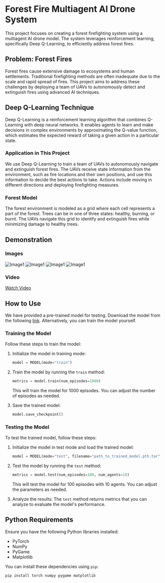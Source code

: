 # Forest Fire Multiagent AI Drone System

This project focuses on creating a forest firefighting system using a multiagent AI drone model. The system leverages reinforcement learning, specifically Deep Q-Learning, to efficiently address forest fires.

## Problem: Forest Fires

Forest fires cause extensive damage to ecosystems and human settlements. Traditional firefighting methods are often inadequate due to the scale and rapid spread of fires. This project aims to address these challenges by deploying a team of UAVs to autonomously detect and extinguish fires using advanced AI techniques.

## Deep Q-Learning Technique

Deep Q-Learning is a reinforcement learning algorithm that combines Q-Learning with deep neural networks. It enables agents to learn and make decisions in complex environments by approximating the Q-value function, which estimates the expected reward of taking a given action in a particular state.

### Application in This Project

We use Deep Q-Learning to train a team of UAVs to autonomously navigate and extinguish forest fires. The UAVs receive state information from the environment, such as fire locations and their own positions, and use this information to decide the best actions to take. Actions include moving in different directions and deploying firefighting measures.

### Forest Model

The forest environment is modeled as a grid where each cell represents a part of the forest. Trees can be in one of three states: healthy, burning, or burnt. The UAVs navigate this grid to identify and extinguish fires while minimizing damage to healthy trees.

## Demonstration

### Images
![Image1](Images/img1.png)
![Image1](Images/img2.png)
![Image1](Images/img3.png)
![Image1](Images/img4.png)

### Video
[Watch Video](https://www.canva.com/design/DAGNEaLSG9w/Ckwk1tqNIGR4eoN9lx-BkA/watch?utm_content=DAGNEaLSG9w&utm_campaign=designshare&utm_medium=link&utm_source=editor)

## How to Use

We have provided a pre-trained model for testing. Download the model from the following [link](https://drive.google.com/file/d/16JNYKtwzH1OVax_4DNv1zHg-heTGU_u1/view?usp=sharing). Alternatively, you can train the model yourself.

### Training the Model

Follow these steps to train the model:

1. Initialize the model in training mode:
    ```python
    model = MODEL(mode="train")
    ```

2. Train the model by running the `train` method:
    ```python
    metrics = model.train(num_episodes=1000)
    ```

   This will train the model for 1000 episodes. You can adjust the number of episodes as needed.

3. Save the trained model:
    ```python
    model.save_checkpoint()
    ```

### Testing the Model

To test the trained model, follow these steps:

1. Initialize the model in test mode and load the trained model:
    ```python
    model = MODEL(mode="test", filename="path_to_trained_model.pth.tar")
    ```

2. Test the model by running the `test` method:
    ```python
    metrics = model.test(num_episodes=100, num_agents=10)
    ```

   This will test the model for 100 episodes with 10 agents. You can adjust the parameters as needed.

3. Analyze the results:
   The `test` method returns metrics that you can analyze to evaluate the model's performance.

## Python Requirements

Ensure you have the following Python libraries installed:

- PyTorch
- NumPy
- PyGame
- Matplotlib

You can install these dependencies using `pip`:

```bash
pip install torch numpy pygame matplotlib
